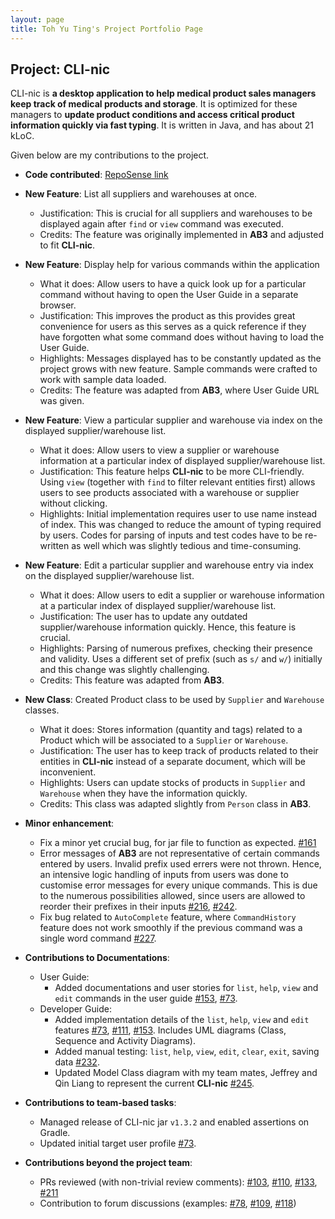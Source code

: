 ```yaml
---
layout: page
title: Toh Yu Ting's Project Portfolio Page
---
```


## Project: CLI-nic

 CLI-nic is **a desktop application to help medical product sales managers keep track of medical products and storage**. It is optimized for these managers to **update product conditions and access critical product information quickly via fast typing**. It is written in Java, and has about 21 kLoC.

Given below are my contributions to the project.

* **Code contributed**: [RepoSense link](https://nus-cs2103-ay2021s1.github.io/tp-dashboard/#breakdown=true&search=tohyuting&sort=groupTitle&sortWithin=title&since=2020-08-14&timeframe=commit&mergegroup=&groupSelect=groupByRepos&checkedFileTypes=docs~functional-code~test-code~other)

* **New Feature**: List all suppliers and warehouses at once.
  * Justification: This is crucial for all suppliers and warehouses to be displayed again after `find` or `view` command was executed.
  * Credits: The feature was originally implemented in **AB3** and adjusted to fit **CLI-nic**.

* **New Feature**: Display help for various commands within the application
  * What it does: Allow users to have a quick look up for a particular command without having to open the User Guide in a separate browser.
  * Justification: This improves the product as this provides great convenience for users as this serves as a quick reference if they have forgotten what some command does without having to load the User Guide.
  * Highlights: Messages displayed has to be constantly updated as the project grows with new feature. Sample commands were crafted to work with sample data loaded.
  * Credits: The feature was adapted from **AB3**, where User Guide URL was given.

* **New Feature**: View a particular supplier and warehouse via index on the displayed supplier/warehouse list.
  * What it does: Allow users to view a supplier or warehouse information at a particular index of displayed supplier/warehouse list.
  * Justification: This feature helps **CLI-nic** to be more CLI-friendly. Using `view` (together with `find` to filter relevant entities first) allows users to see products associated with a warehouse or supplier without clicking.
  * Highlights: Initial implementation requires user to use name instead of index. This was changed to reduce the amount of typing required by users. Codes for parsing of inputs and test codes have to be re-written as well which was slightly tedious and time-consuming.
  <div style="page-break-after: always;"></div>

* **New Feature**: Edit a particular supplier and warehouse entry via index on the displayed supplier/warehouse list.
    * What it does: Allow users to edit a supplier or warehouse information at a particular index of displayed supplier/warehouse list.
    * Justification: The user has to update any outdated supplier/warehouse information quickly. Hence, this feature is crucial.
    * Highlights: Parsing of numerous prefixes, checking their presence and validity. Uses a different set of prefix (such as `s/` and `w/`) initially and this change was slightly challenging.
    * Credits: This feature was adapted from **AB3**.

* **New Class**: Created Product class to be used by `Supplier` and `Warehouse` classes.
    * What it does: Stores information (quantity and tags) related to a Product which will be associated to a `Supplier` or `Warehouse`.
    * Justification: The user has to keep track of products related to their entities in **CLI-nic** instead of a separate document, which will be inconvenient.
    * Highlights: Users can update stocks of products in `Supplier` and `Warehouse` when they have the information quickly.
    * Credits: This class was adapted slightly from `Person` class in **AB3**.

* **Minor enhancement**:
  * Fix a minor yet crucial bug, for jar file to function as expected. [#161](https://github.com/AY2021S1-CS2103-W14-4/tp/pull/161)
  * Error messages of **AB3** are not representative of certain commands entered by users. Invalid prefix used errers were not thrown. Hence, an intensive logic handling of inputs from users was done to customise error messages for every unique commands. This is due to the numerous possibilities allowed, since users are allowed to reorder their prefixes in their inputs [#216](https://github.com/AY2021S1-CS2103-W14-4/tp/pull/216), [#242](https://github.com/AY2021S1-CS2103-W14-4/tp/pull/242).
  * Fix bug related to `AutoComplete` feature, where `CommandHistory` feature does not work smoothly if the previous command was a single word command [#227](https://github.com/AY2021S1-CS2103-W14-4/tp/pull/227).

* **Contributions to Documentations**:
  * User Guide:
    * Added documentations and user stories for `list`, `help`, `view` and `edit` commands in the user guide [#153](https://github.com/AY2021S1-CS2103-W14-4/tp/pull/153/files), [#73](https://github.com/AY2021S1-CS2103-W14-4/tp/pull/73).
  * Developer Guide:
    * Added implementation details of the `list`, `help`, `view` and `edit` features [#73](https://github.com/AY2021S1-CS2103-W14-4/tp/pull/73), [#111](https://github.com/AY2021S1-CS2103-W14-4/tp/pull/111/), [#153](https://github.com/AY2021S1-CS2103-W14-4/tp/pull/153). Includes UML diagrams (Class, Sequence and Activity Diagrams).
    * Added manual testing: `list`, `help`, `view`, `edit`, `clear`, `exit`, saving data [#232](https://github.com/AY2021S1-CS2103-W14-4/tp/pull/232).
    * Updated Model Class diagram with my team mates, Jeffrey and Qin Liang to represent the current **CLI-nic** [#245](https://github.com/AY2021S1-CS2103-W14-4/tp/pull/245).

* **Contributions to team-based tasks**:
  * Managed release of CLI-nic jar `v1.3.2` and enabled assertions on Gradle.
  * Updated initial target user profile [#73](https://github.com/AY2021S1-CS2103-W14-4/tp/pull/73).

* **Contributions beyond the project team**:
  * PRs reviewed (with non-trivial review comments): [#103](https://github.com/AY2021S1-CS2103-W14-4/tp/pull/103#discussion_r502200542), [#110](https://github.com/AY2021S1-CS2103-W14-4/tp/pull/110#discussion_r502924200), [#133](https://github.com/AY2021S1-CS2103-W14-4/tp/pull/133#discussion_r508483009), [#211](https://github.com/AY2021S1-CS2103-W14-4/tp/pull/211#discussion_r515597848)
  * Contribution to forum discussions (examples: [#78](https://github.com/nus-cs2103-AY2021S1/forum/issues/78), [#109](https://github.com/nus-cs2103-AY2021S1/forum/issues/109), [#118](https://github.com/nus-cs2103-AY2021S1/forum/issues/118))
